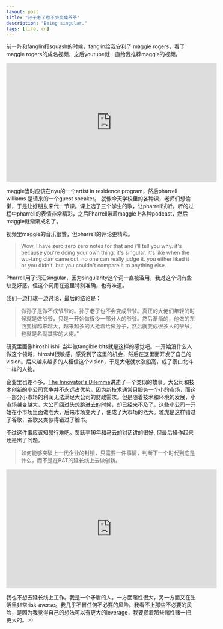 ```yaml
---
layout: post
title: "孙子老了也不会变成爷爷"
description: "Being singular."
tags: [life, cn]
---
```


前一阵和fanglin打squash的时候，fanglin给我安利了 maggie rogers，看了maggie rogers的成名视频，之后youtube就一直给我推荐maggie的视频。

<iframe width="560" height="315" src="https://www.youtube.com/embed/TyimCGEkiUc?start=10" frameborder="0" allow="accelerometer; autoplay; encrypted-media; gyroscope; picture-in-picture" allowfullscreen></iframe>

maggie当时应该在nyu的一个artist in residence program，然后pharrell williams 是请来的一个guest speaker。 就像今天学校里的各种课，老师们想偷懒，于是让好朋友来代一节课。课上选了三个学生的歌，让pharrell试听。听的过程中pharrell的表情非常精彩，之后Pharrell带着maggie上各种podcast，然后maggie就渐渐成名了。

视频里maggie的音乐很赞，但pharrell的评论更精彩。
> Wow, I have zero zero zero notes for that and i'll tell you why. 
it's because you're doing your own thing. it's singular. it's like when the wu-tang clan came out, no one can really judge it. you either liked it or you didn't. but you couldn't compare it to anything else. 
 
Pharrell用了词汇singular，因为singularity这个词一直被滥用，我对这个词有些缺乏好感。但这个词用在这里特别准确，也有味道。

我们一边打球一边讨论，最后的结论是：
> 做孙子是做不成爷爷的。孙子老了也不会变成爷爷。真正的大佬们年轻的时候就是做爷爷，只是一开始做很少一部分人的爷爷。然后渐渐的，他做的东西变得越来越大，越来越多的人抢着给做孙子，然后就变成很多人的爷爷，也就是名副其实的大佬。”




研究里面像hiroshi ishii 当年做tangible bits就是这样的感觉吧。一开始没什么人做这个领域，hiroshi很敏感，感受到了这里的机会，然后在这里面开发了自己的vision。后来越来越多的人相信这个vision，于是大佬就水涨船高，成了泰山北斗一样的人物。


企业里也差不多。[The Innovator's Dilemma](https://www.amazon.com/Innovators-Dilemma-Technologies-Cause-Great/dp/1565114159)讲述了一个类似的故事。大公司和技术创新的小公司竞争并不永远占优势。因为新技术通常只服务一个小的市场，而这一部分小市场的利润无法满足大公司的财政需求。但是随着技术和环境的发展，小市场越变越大，大公司回过头想跳进去的时候，却已经来不及了。这些小公司一开始在小市场里面做老大，后来市场变大了，便成了大市场的老大。雅虎是这样错过了谷歌，谷歌又类似得错过了脸书。

不过这件事应该知易行难吧。贾跃亭16年和马云的对话讲的很好, 但最后操作起来还是出了问题。

> 如何能够突破上一代企业的封锁，只需要一件事情，判断下一个时代到底是什么，而不是在BAT的延长线上去做创新。

<iframe width="560" height="315" src="https://www.youtube.com/embed/puotvYAkjQU?start=152" frameborder="0" allow="accelerometer; autoplay; encrypted-media; gyroscope; picture-in-picture" allowfullscreen></iframe>

我也不想去延长线上工作。我是一个矛盾的人。一方面赌性很大，另一方面又在生活里非常risk-averse。我几乎不冒任何不必要的风险。我看不上那些不必要的风险，是因为我觉得自己的想法可以有更大的leverage，我要攒着那些赌性赌一把更大的。:-)

